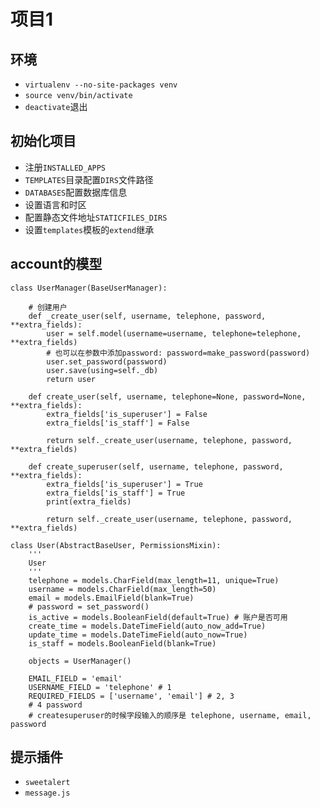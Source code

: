 # 项目1
## 环境
- `virtualenv --no-site-packages venv`
- `source venv/bin/activate`
- `deactivate`退出

## 初始化项目
- 注册`INSTALLED_APPS`
- `TEMPLATES`目录配置`DIRS`文件路径
- `DATABASES`配置数据库信息
- 设置语言和时区
- 配置静态文件地址`STATICFILES_DIRS`
- 设置`templates`模板的`extend`继承


## account的模型
```
class UserManager(BaseUserManager):

    # 创建用户
    def _create_user(self, username, telephone, password, **extra_fields):
        user = self.model(username=username, telephone=telephone, **extra_fields)
        # 也可以在参数中添加password: password=make_password(password)
        user.set_password(password)
        user.save(using=self._db)
        return user

    def create_user(self, username, telephone=None, password=None, **extra_fields):
        extra_fields['is_superuser'] = False
        extra_fields['is_staff'] = False

        return self._create_user(username, telephone, password, **extra_fields)

    def create_superuser(self, username, telephone, password, **extra_fields):
        extra_fields['is_superuser'] = True
        extra_fields['is_staff'] = True
        print(extra_fields)

        return self._create_user(username, telephone, password, **extra_fields)

class User(AbstractBaseUser, PermissionsMixin):
    '''
    User
    '''
    telephone = models.CharField(max_length=11, unique=True)
    username = models.CharField(max_length=50)
    email = models.EmailField(blank=True)
    # password = set_password()
    is_active = models.BooleanField(default=True) # 账户是否可用
    create_time = models.DateTimeField(auto_now_add=True)
    update_time = models.DateTimeField(auto_now=True)
    is_staff = models.BooleanField(blank=True)

    objects = UserManager()

    EMAIL_FIELD = 'email'
    USERNAME_FIELD = 'telephone' # 1
    REQUIRED_FIELDS = ['username', 'email'] # 2, 3
    # 4 password
    # createsuperuser的时候字段输入的顺序是 telephone, username, email, password
```

## 提示插件
- `sweetalert`
- `message.js`
